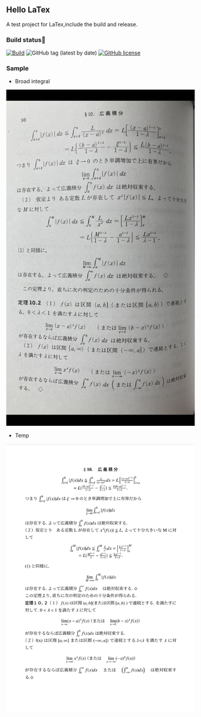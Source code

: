 ## Hello LaTex

A test project for LaTex,include the build and release.

### Build status🚀

[![Build](https://github.com/ZiYuCai1984/HelloLaTex/actions/workflows/main.yml/badge.svg)](https://github.com/ZiYuCai1984/HelloLaTex/actions/workflows/main.yml) ![GitHub tag (latest by date)](https://img.shields.io/github/v/tag/ZiYuCai1984/HelloLaTex) [![GitHub license](https://img.shields.io/github/license/ZiYuCai1984/HelloLaTex)](https://github.com/ZiYuCai1984/HelloLaTex)


### Sample

- Broad integral

![Broad integral](img/broad_integral.jpg)

- Temp

![Temp](img/temp.png)

